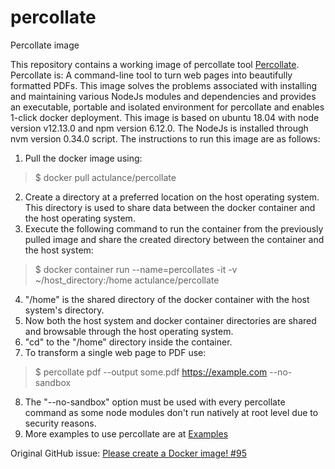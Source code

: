 # percollate
Percollate image

This repository contains a working image of percollate tool [Percollate](https://github.com/danburzo/percollate). Percollate is: A command-line tool to turn web pages into beautifully formatted PDFs. This image solves the problems associated with installing and maintaining various NodeJs modules and dependencies and provides an executable, portable and isolated environment for percollate and enables 1-click docker deployment. This image is based on ubuntu 18.04 with node version v12.13.0 and npm version 6.12.0. The NodeJs is installed through nvm version 0.34.0 script. The instructions to run this image are as follows:

1. Pull the docker image using:
> $ docker pull actulance/percollate

2. Create a directory at a preferred location on the host operating system. This directory is used to share data between the docker container and the host operating system.
3. Execute the following command to run the container from the previously pulled image and share the created directory between the container and the host system:
> $ docker container run --name=percollates -it -v ~/host_directory:/home actulance/percollate

4. "/home" is the shared directory of the docker container with the host system's directory.
5. Now both the host system and docker container directories are shared and browsable through the host operating system.
6. "cd" to the "/home" directory inside the container.
7. To transform a single web page to PDF use:
> $ percollate pdf --output some.pdf https://example.com --no-sandbox

8. The "--no-sandbox" option must be used with every percollate command as some node modules don't run natively at root level due to security reasons.
9. More examples to use percollate are at [Examples](https://github.com/danburzo/percollate#examples)

Original GitHub issue: [Please create a Docker image! #95
](https://github.com/danburzo/percollate/issues/95)
